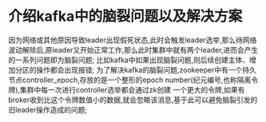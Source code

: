 # 介绍kafka中的脑裂问题以及解决方案
  因为网络或其他原因导致leader出现假死状态,此时会触发leader选举,那么待网络波动解除后,原leader又开始正常工作,那么此时集群中就有两个leader,进而会产生的一系列问题即为脑裂问题;
  比如kafka中如果出现脑裂问题,则后续创建主体、增加分区的操作都会出现报错;
  为了解决kafka的脑裂问题,zookeeper中有一个持久节点controller_epoch,存放的是一个整形的epoch number(纪元编号,也称隔离令牌),集群中每一次进行controller选举都会通过zk创建
一个更大的令牌,如果有broker收到比这个令牌数值小的数据,就会忽略该消息,基于此可以避免脑裂引发的旧leader操作造成的问题;
